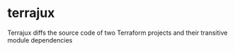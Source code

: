 # terrajux
Terrajux diffs the source code of two Terraform projects and their transitive module dependencies
